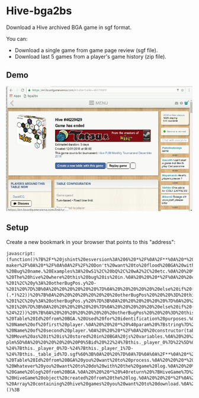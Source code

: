 # Hive-bga2bs
Download a Hive archived BGA game in sgf format.

You can:
* Download a single game from game page review (sgf file).
* Download last 5 games from a player's game history (zip file).

## Demo
![GIF Demo](https://raw.githubusercontent.com/DavidEGx/Hive-bga2bs/master/hive-bga2bs.gif)

## Setup
Create a new bookmark in your browser that points to this "address":

    javascript:(function()%7B%2F*%20jshint%20esversion%3A%206%20*%2F%0A%2F**%0A%20*%20Hive%20bga2bs%0A%20*%0A%20*%20Description%3A%0A%20*%0A%20*%20This%20script%20allows%20you%20to%20download%20a%20Hive%20game%20from%20BoardGameArena%20(BGA)%0A%20*%20as%20a%20sgf%20file%20which%20can%20be%20reviewied%20in%20BoardSpace%20(BS).%0A%20*%0A%20*%20The%20reason%20behind%20this%20is%20BS%20game%20reviewer%20is%20far%20superior.%0A%20*%0A%20*%20Warnings%3A%0A%20*%20I%20had%20to%20reverse%20engineer%20the%20way%20both%20BGA%20and%20BS%20work%20so%20this%20is%20likely%0A%20*%20to%20fail.%20I'll%20try%20to%20fix%20what%20I%20can.%0A%20*%0A%20*%0A%20*%20Usage%3A%0A%20*%201.%20Go%20to%20any%20archived%20Hive%20game%20in%20BGA%20(example%3A%20https%3A%2F%2Fen.boardgamearena.com%2F%23!table%3Ftable%3D46229629)%0A%20*%202.%20Replay%20game.%0A%20*%203.%20Choose%20a%20player.%0A%20*%204.%20Fire%20your%20javascript%20console%20and%20paste%20this%20script.%0A%20*%0A%20*%20As%204%20is%20a%20pain%20in%20the%20ass%20the%20best%20way%20is%20to%20create%20a%20bookmark%20with%20the%20script.%0A%20*%20See%20https%3A%2F%2Fcaiorss.github.io%2Fbookmarklet-maker%2F%0A%20*%2F%0A%0A%2F%2F%20Don't%20want%20to%20flood%20BGA%20with%20too%20may%20requests.%0Aconst%20REQUEST_INTERVAL%20%3D%205000%3B%0Aconst%20MAX_GAMES%20%20%20%20%20%20%20%20%3D%205%3B%0A%0A%2F**%0A%20*%20Class%20that%20represents%20a%20Hive%20bug.%0A%20*%20Most%20important%20things%20about%20the%20bug%20are%20its%20name%20and%20position.%0A%20*%2F%0Aclass%20Bug%20%7B%0A%0A%20%20%2F**%0A%20%20%20*%20Creates%20a%20new%20bug.%0A%20%20%20*%20%40param%20%7Bstring%7D%20bugName%20-%20Bug%20name.%20Examples%3A%20wS1%2C%20bQ%2C%20wA2%2C%20etc.%0A%20%20%20*%20%40param%20%7BHiveGame%7D%20hive%20%20-%20The%20hive%20where%20this%20bug%20is%20in.%0A%20%20%20*%2F%0A%20%20constructor(bugName%2C%20hive)%20%7B%0A%20%20%20%20this._name%20%20%20%20%20%20%20%20%20%3D%20bugName%3B%0A%20%20%20%20this._bugType%20%20%20%20%20%20%3D%20bugName.charAt(1)%3B%0A%20%20%20%20this._hive%20%20%20%20%20%20%20%20%20%3D%20hive%3B%0A%20%20%20%20this._pos%20%20%20%20%20%20%20%20%20%20%3D%20undefined%3B%0A%20%20%20%20this._lastMovement%20%3D%20undefined%3B%0A%20%20%7D%0A%0A%20%20%2F**%0A%20%20%20*%20%40return%20%7Bobject%7D%20Bug%20position%20in%20the%20form%20%7B%20x%3A%20NUMBER%2C%20y%3A%20NUMBER%20%7D%0A%20%20%20*%2F%0A%20%20get%20position()%20%7B%0A%20%20%20%20return%20this._pos%3B%0A%20%20%7D%0A%0A%20%20%2F**%0A%20%20%20*%20Sets%20the%20position%20of%20this%20bug.%0A%20%20%20*%20Receives%20a%20bug%20position%20string%20in%20bga%20format%20and%20transform%0A%20%20%20*%20that%20into%20row%20and%20column.%0A%20%20%20*%2F%0A%20%20setPositionFromBga(bgaPos)%20%7B%0A%20%20%20%20bgaPos%20%3D%20bgaPos.replace(%22%5C%5C%22%2C%20%22%5C%5C%5C%5C%22)%3B%0A%20%20%20%20this._lastMovement%20%3D%20bgaPos%3B%0A%0A%20%20%20%20if%20(bgaPos%20%3D%3D%3D%20%22.%22)%20%7B%0A%20%20%20%20%20%20this._pos%20%3D%20%7B%20x%3A%2076%2C%20y%3A%2010%20%7D%3B%20%2F%2F%20Equivalent%20to%20position%20%22L%2010%22%20in%20BS%0A%20%20%20%20%7D%0A%20%20%20%20else%20%7B%0A%20%20%20%20%20%20bgaPos%20%3D%20bgaPos.replace(%22wL%22%2C%20%22wL1%22)%3B%0A%20%20%20%20%20%20bgaPos%20%3D%20bgaPos.replace(%22wP%22%2C%20%22wP1%22)%3B%0A%20%20%20%20%20%20bgaPos%20%3D%20bgaPos.replace(%22wM%22%2C%20%22wM1%22)%3B%0A%20%20%20%20%20%20bgaPos%20%3D%20bgaPos.replace(%22bL%22%2C%20%22bL1%22)%3B%0A%20%20%20%20%20%20bgaPos%20%3D%20bgaPos.replace(%22bP%22%2C%20%22bP1%22)%3B%0A%20%20%20%20%20%20bgaPos%20%3D%20bgaPos.replace(%22bM%22%2C%20%22bM1%22)%3B%0A%0A%20%20%20%20%20%20let%20matches%3B%0A%20%20%20%20%20%20let%20otherBugPos%3B%0A%0A%20%20%20%20%20%20%2F%2F%20TODO%3A%20This%20surely%20would%20require%20some%20explanation...%0A%20%20%20%20%20%20if%20(matches%20%3D%20bgaPos.match(%22%5E%2F(.*)%22))%20%7B%0A%20%20%20%20%20%20%20%20otherBugPos%20%20%20%3D%20this._hive.get(matches%5B1%5D).position%3B%0A%20%20%20%20%20%20%20%20this._pos%20%3D%20%7B%20x%3A%20otherBugPos.x%20-%201%2C%20y%3A%20otherBugPos.y%20-%201%20%7D%3B%0A%20%20%20%20%20%20%7D%0A%20%20%20%20%20%20else%20if%20(matches%20%3D%20bgaPos.match(%2F%5E%5C%5C%7B2%7D(.*)%2F))%20%7B%0A%20%20%20%20%20%20%20%20otherBugPos%20%20%20%3D%20this._hive.get(matches%5B1%5D).position%3B%0A%20%20%20%20%20%20%20%20this._pos%20%3D%20%7B%20x%3A%20otherBugPos.x%2C%20y%3A%20otherBugPos.y%20%2B%201%20%7D%3B%0A%20%20%20%20%20%20%7D%0A%20%20%20%20%20%20else%20if%20(matches%20%3D%20bgaPos.match(%22%5E-(.*)%22))%20%7B%0A%20%20%20%20%20%20%20%20otherBugPos%20%20%20%3D%20this._hive.get(matches%5B1%5D).position%3B%0A%20%20%20%20%20%20%20%20this._pos%20%3D%20%7B%20x%3A%20otherBugPos.x%20-%201%2C%20y%3A%20otherBugPos.y%20%7D%3B%0A%20%20%20%20%20%20%7D%0A%20%20%20%20%20%20else%20if%20(matches%20%3D%20bgaPos.match(%22(.*)%3F%2F%24%22))%20%7B%0A%20%20%20%20%20%20%20%20otherBugPos%20%20%20%3D%20this._hive.get(matches%5B1%5D).position%3B%0A%20%20%20%20%20%20%20%20this._pos%20%3D%20%7B%20x%3A%20otherBugPos.x%20%2B%201%2C%20y%3A%20otherBugPos.y%20%2B%201%20%7D%3B%0A%20%20%20%20%20%20%7D%0A%20%20%20%20%20%20else%20if%20(matches%20%3D%20bgaPos.match(%2F(.*)%5C%5C%7B2%7D%24%2F))%20%7B%0A%20%20%20%20%20%20%20%20otherBugPos%20%20%20%3D%20this._hive.get(matches%5B1%5D).position%3B%0A%20%20%20%20%20%20%20%20this._pos%20%3D%20%7B%20x%3A%20otherBugPos.x%2C%20y%3A%20otherBugPos.y%20-%201%20%7D%3B%0A%20%20%20%20%20%20%7D%0A%20%20%20%20%20%20else%20if%20(matches%20%3D%20bgaPos.match(%22(.*)-%24%22))%20%7B%0A%20%20%20%20%20%20%20%20otherBugPos%20%20%20%3D%20this._hive.get(matches%5B1%5D).position%3B%0A%20%20%20%20%20%20%20%20this._pos%20%3D%20%7B%20x%3A%20otherBugPos.x%20%2B%201%2C%20y%3A%20otherBugPos.y%20%7D%3B%0A%20%20%20%20%20%20%7D%0A%20%20%20%20%20%20else%20%7B%0A%20%20%20%20%20%20%20%20otherBugPos%20%20%20%3D%20this._hive.get(bgaPos).position%3B%0A%20%20%20%20%20%20%20%20this._pos%20%3D%20%7B%20x%3A%20otherBugPos.x%2C%20y%3A%20otherBugPos.y%20%7D%3B%0A%20%20%20%20%20%20%7D%0A%20%20%20%20%7D%0A%20%20%7D%0A%0A%20%20%2F**%0A%20%20%20*%20%40return%20%7Bstring%7D%20Last%20movement%20of%20this%20bug%20in%20common%20hive%20notation%0A%20%20%20*%2F%0A%20%20lastMovement()%20%7B%0A%20%20%20%20return%20this._lastMovement%3B%0A%20%20%7D%0A%0A%20%20%2F**%0A%20%20%20*%20%40return%20%7Bstring%7D%20'pick'%20if%20the%20bug%20has%20not%20yet%20been%20places.%20Otherwise%0A%20%20%20*%20%20%20%20%20%20%20%20%20%20%20%20%20%20%20%20%20%20%20will%20return%20'pickb'.%0A%20%20%20*%2F%0A%20%20bsPickCommand()%20%7B%0A%20%20%20%20if%20(this.position%20%3D%3D%3D%20undefined)%20%7B%0A%20%20%20%20%20%20return%20%22pick%22%3B%0A%20%20%20%20%7D%0A%20%20%20%20return%20%22pickb%22%3B%0A%20%20%7D%0A%0A%20%20%2F**%0A%20%20%20*%20%40return%20%7Bstring%7D%20Position%20as%20it%20is%20used%20by%20BoardSpace.%0A%20%20%20*%20%20%20%20%20%20%20%20%20%20%20%20%20%20%20%20%20%20(This%20is%3A%20%22LETTER%20NUMBER%22.%20For%20example%20%22L%2010%22)%0A%20%20%20*%2F%0A%20%20bsPosition()%20%7B%0A%20%20%20%20if%20(this.position%20%3D%3D%3D%20undefined)%20%7B%0A%20%20%20%20%20%20%2F%2F%20Bugs%20in%20the%20reserve%20come%20from%20some%20magic%20position%20in%20boardspace.%0A%20%20%20%20%20%20const%20bugIdx%20%3D%20%7B%0A%20%20%20%20%20%20%20%20%22Q%22%3A%200%2C%0A%20%20%20%20%20%20%20%20%22A%22%3A%201%2C%0A%20%20%20%20%20%20%20%20%22G%22%3A%202%2C%0A%20%20%20%20%20%20%20%20%22B%22%3A%203%2C%0A%20%20%20%20%20%20%20%20%22S%22%3A%204%2C%0A%20%20%20%20%20%20%20%20%22M%22%3A%205%2C%0A%20%20%20%20%20%20%20%20%22L%22%3A%206%2C%0A%20%20%20%20%20%20%20%20%22P%22%3A%207%0A%20%20%20%20%20%20%7D%3B%0A%20%20%20%20%20%20return%20this._name.charAt(0).toUpperCase()%20%2B%20%22%20%22%20%2B%20bugIdx%5Bthis._bugType%5D%3B%0A%0A%20%20%20%20%7D%0A%20%20%20%20return%20String.fromCodePoint(this.position.x)%20%2B%20%22%20%22%20%2B%20this.position.y%3B%0A%20%20%7D%0A%7D%0A%0A%2F**%0A%20*%20Class%20that%20represents%20a%20Hive%20Game.%0A%20*%20Mainly%20a%20bunch%20of%20bugs%20and%20a%20list%20of%20movements.%0A%20*%2F%0Aclass%20HiveGame%20%7B%0A%0A%20%20%2F**%0A%20%20%20*%20Creates%20a%20new%20Hive%20Game.%0A%20%20%20*%20%40param%20%7Bnumber%7D%20tableId%20%20-%20Table%20Id%20from%20BGA.%20Used%20for%20identification%20purposes.%0A%20%20%20*%20%40param%20%7Bstring%7D%20player_0%20-%20Name%20of%20first%20player.%0A%20%20%20*%20%40param%20%7Bstring%7D%20player_1%20-%20Name%20of%20second%20player.%0A%20%20%20*%2F%0A%20%20constructor(tableId%2C%20player_0%2C%20player_1)%20%7B%0A%20%20%20%20this._table_id%20%20%3D%20tableId%3B%0A%20%20%20%20this._player_0%20%20%3D%20player_0%3B%0A%20%20%20%20this._player_1%20%20%3D%20player_1%3B%0A%20%20%20%20this._bugs%20%20%20%20%20%20%3D%20%7B%7D%3B%0A%20%20%20%20this._player%20%20%20%20%3D%20%22P0%22%3B%0A%20%20%20%20this._movements%20%3D%20%5B%5D%3B%0A%20%20%20%20this._moveIdx%20%20%20%3D%201%3B%0A%20%20%7D%0A%0A%20%20%2F**%0A%20%20%20*%20Gets%20a%20bug%20that%20matches%20the%20bug%20name%20from%20the%20Hive.%0A%20%20%20*%20It%20will%20create%20a%20new%20one%20if%20it%20does%20not%20exist%20yet.%0A%20%20%20*%0A%20%20%20*%20%40param%20%7Bstring%7D%20The%20bug%20you%20are%20looking%20for%20(wA1%2C%20wQ%2C%20bP1%2C%20etc)%0A%20%20%20*%20%40return%20%7BBug%7D%20The%20requested%20bug.%0A%20%20%20*%2F%0A%20%20get(bugName)%20%7B%0A%20%20%20%20this._bugs%20%3D%20this._bugs%20%7C%7C%20%7B%20%7D%3B%0A%0A%20%20%20%20if%20(!bugName.match(%2F%5Cd%2F)%20%26%26%20!bugName.match(%2FQ%2F))%20%7B%0A%20%20%20%20%20%20bugName%20%2B%3D%20%221%22%3B%0A%20%20%20%20%7D%0A%0A%20%20%20%20if%20(this._bugs%5BbugName%5D)%20%7B%0A%20%20%20%20%20%20return%20this._bugs%5BbugName%5D%3B%0A%20%20%20%20%7D%0A%0A%20%20%20%20const%20bug%20%3D%20new%20Bug(bugName%2C%20this)%3B%0A%20%20%20%20this._bugs%5BbugName%5D%20%3D%20bug%3B%0A%20%20%20%20return%20bug%3B%0A%20%20%7D%0A%0A%20%20%2F**%0A%20%20%20*%20Well%2C%20just%20changes%20the%20current%20player.%0A%20%20%20*%20TODO%3A%20Probably%20this%20can%20be%20deleted%20or%20at%20least%20rewritten%20in%20a%20different%0A%20%20%20*%20manner.%0A%20%20%20*%2F%0A%20%20switchPlayer()%20%7B%0A%20%20%20%20if%20(this._player%20%3D%3D%3D%20%22P0%22)%20%7B%0A%20%20%20%20%20%20this._player%20%3D%20%22P1%22%3B%0A%20%20%20%20%7D%0A%20%20%20%20else%20%7B%0A%20%20%20%20%20%20this._player%20%3D%20%22P0%22%3B%0A%20%20%20%20%7D%0A%20%20%7D%0A%0A%20%20%2F**%0A%20%20%20*%20Adds%20a%20movement%20and%20translates%20it%20into%20a%20more%20BS%20friendly%20way.%0A%20%20%20*%20%40param%20%7Bstring%7D%20bgaMove%20-%20Move%20as%20it%20is%20stored%20in%20BGA%20js%20variables.%0A%20%20%20*%2F%0A%20%20addMovement(bgaMove)%20%7B%0A%20%20%20%20console.debug(%60Adding%20movement%20%24%7BbgaMove%7D%60)%3B%0A%0A%20%20%20%20bgaMove%20%20%20%20%20%20%3D%20bgaMove.match(%2F%5C%5B%3F(.*%3F)%5C%5D%3F%24%2F)%5B1%5D%3B%0A%20%20%20%20const%20bug%20%20%20%20%3D%20this.get(bgaMove.split(%22%20%22)%5B0%5D.trim())%3B%0A%20%20%20%20const%20bgaPos%20%3D%20(bgaMove.split(%22%20%22)%5B1%5D%20%7C%7C%20%22.%22).trim()%3B%0A%0A%20%20%20%20const%20bsPick%20%3D%20%60%24%7Bbug.bsPickCommand()%7D%20%24%7Bbug.bsPosition()%7D%60%3B%0A%20%20%20%20bug.setPositionFromBga(bgaPos)%3B%0A%0A%20%20%20%20this._movements.push(%60%3B%24%7Bthis._player%7D%5B%24%7Bthis._moveIdx%2B%2B%7D%20%24%7BbsPick%7D%20%24%7Bbug._name%7D%5D%60)%3B%0A%20%20%20%20this._movements.push(%60%3B%24%7Bthis._player%7D%5B%24%7Bthis._moveIdx%2B%2B%7D%20dropb%20%24%7Bbug._name%7D%20%24%7Bbug.bsPosition()%7D%20%24%7Bbug.lastMovement()%7D%5D%60)%3B%0A%20%20%20%20this._movements.push(%60%3B%24%7Bthis._player%7D%5B%24%7Bthis._moveIdx%2B%2B%7D%20done%5D%60)%3B%0A%0A%20%20%20%20this.switchPlayer()%3B%0A%20%20%7D%0A%0A%20%20%2F**%0A%20%20%20*%20In%20BGA%20wA2%20can%20appear%20before%20wA1%2C%20BS%20doesn't%20like%20that.%0A%20%20%20*%20Need%20to%20swap%20bugs%20in%20case%20they%20appear%20in%20the%20wrong%20order.%0A%20%20%20*%2F%0A%20%20_fixBugsOrder%20(gameStr)%20%7B%0A%20%20%20%20const%20toFix%20%3D%20%5B%22wA%22%2C%20%22wB%22%2C%20%22wG%22%2C%20%22wS%22%2C%20%22bA%22%2C%20%22bB%22%2C%20%22bG%22%2C%20%22bS%22%5D%3B%0A%0A%0A%20%20%20%20%2F%2F%20TODO%3A%20Rewrite%20in%20a%20less%20messy%20way%0A%20%20%20%20for%20(let%20i%20%3D%200%3B%20i%20%3C%20toFix.length%3B%20i%2B%2B)%20%7B%0A%20%20%20%20%20%20const%20bug%20%3D%20toFix%5Bi%5D%3B%0A%20%20%20%20%20%20const%20bug1%20%20%20%3D%20bug%20%2B%20%221%22%3B%0A%20%20%20%20%20%20const%20bug2%20%20%20%3D%20bug%20%2B%20%222%22%3B%0A%20%20%20%20%20%20const%20bug3%20%20%20%3D%20bug%20%2B%20%223%22%3B%0A%20%20%20%20%20%20const%20index1%20%3D%20gameStr.indexOf(bug%20%2B%20%221%22)%3B%0A%20%20%20%20%20%20const%20index2%20%3D%20gameStr.indexOf(bug%20%2B%20%222%22)%3B%0A%20%20%20%20%20%20const%20index3%20%3D%20gameStr.indexOf(bug%20%2B%20%223%22)%3B%0A%20%20%20%20%20%20const%20re1%20%3D%20new%20RegExp(bug1%2C%20%22g%22)%3B%0A%20%20%20%20%20%20const%20re2%20%3D%20new%20RegExp(bug2%2C%20%22g%22)%3B%0A%20%20%20%20%20%20const%20re3%20%3D%20new%20RegExp(bug3%2C%20%22g%22)%3B%0A%0A%20%20%20%20%20%20if%20(index3%20%3E%200)%20%7B%0A%20%20%20%20%20%20%20%20if%20(index2%20%3C%200)%20%7B%0A%20%20%20%20%20%20%20%20%20%20gameStr%20%3D%20gameStr.replace(re3%2C%20bug2)%3B%0A%20%20%20%20%20%20%20%20%7D%0A%20%20%20%20%20%20%20%20else%20if%20(index3%20%3C%20index2)%20%7B%0A%20%20%20%20%20%20%20%20%20%20gameStr%20%3D%20gameStr.replace(re3%2C%20%22SWAPME%22)%3B%0A%20%20%20%20%20%20%20%20%20%20gameStr%20%3D%20gameStr.replace(re2%2C%20bug3)%3B%0A%20%20%20%20%20%20%20%20%20%20gameStr%20%3D%20gameStr.replace(%2FSWAPME%2Fg%2C%20bug2)%3B%0A%20%20%20%20%20%20%20%20%7D%0A%20%20%20%20%20%20%7D%0A%0A%20%20%20%20%20%20if%20(index2%20%3E%200)%20%7B%0A%20%20%20%20%20%20%20%20if%20(index1%20%3C%200)%20%7B%0A%20%20%20%20%20%20%20%20%20%20gameStr%20%3D%20gameStr.replace(re2%2C%20bug1)%3B%0A%20%20%20%20%20%20%20%20%7D%0A%20%20%20%20%20%20%20%20else%20if%20(index2%20%3C%20index1)%20%7B%0A%20%20%20%20%20%20%20%20%20%20gameStr%20%3D%20gameStr.replace(re2%2C%20%22SWAPME%22)%3B%0A%20%20%20%20%20%20%20%20%20%20gameStr%20%3D%20gameStr.replace(re1%2C%20bug2)%3B%0A%20%20%20%20%20%20%20%20%20%20gameStr%20%3D%20gameStr.replace(%2FSWAPME%2Fg%2C%20bug1)%3B%0A%20%20%20%20%20%20%20%20%7D%0A%20%20%20%20%20%20%7D%0A%0A%20%20%20%20%20%20if%20(index3%20%3E%200)%20%7B%0A%20%20%20%20%20%20%20%20if%20(index2%20%3C%200)%20%7B%0A%20%20%20%20%20%20%20%20%20%20gameStr%20%3D%20gameStr.replace(re3%2C%20bug2)%3B%0A%20%20%20%20%20%20%20%20%7D%0A%20%20%20%20%20%20%20%20else%20if%20(index3%20%3C%20index2)%20%7B%0A%20%20%20%20%20%20%20%20%20%20gameStr%20%3D%20gameStr.replace(re3%2C%20%22SWAPME%22)%3B%0A%20%20%20%20%20%20%20%20%20%20gameStr%20%3D%20gameStr.replace(re2%2C%20bug3)%3B%0A%20%20%20%20%20%20%20%20%20%20gameStr%20%3D%20gameStr.replace(%2FSWAPME%2Fg%2C%20bug2)%3B%0A%20%20%20%20%20%20%20%20%7D%0A%20%20%20%20%20%20%7D%0A%20%20%20%20%7D%0A%20%20%20%20return%20gameStr%3B%0A%20%20%7D%0A%0A%20%20%2F**%0A%20%20%20*%20Returns%20the%20game%20string%20in%20a%20format%20understandable%20by%20BoardSpace.%0A%20%20%20*%2F%0A%20%20getBsGame%20()%20%7B%0A%20%20%20%20let%20gameStr%20%3D%20%60(%3B%0A%20%20%20%20%20%20GM%5B27%5DVV%5B1%5D%0A%20%20%20%20%20%20SU%5Bhive-plm%5D%0A%20%20%20%20%20%20P0%5Bid%20%22%24%7Bthis._player_0%7D%22%5D%0A%20%20%20%20%20%20P1%5Bid%20%22%24%7Bthis._player_1%7D%22%5D%0A%20%20%20%20%20%20%3B%20P0%5B0%20Start%20P0%5D%0A%20%20%20%20%60%3B%0A%0A%20%20%20%20gameStr%20%2B%3D%20this._movements.join(%22%5Cn%22)%3B%0A%20%20%20%20gameStr%20%2B%3D%20%22%5Cn)%22%3B%0A%0A%20%20%20%20return%20this._fixBugsOrder(gameStr)%3B%0A%20%20%7D%0A%0A%20%20%2F**%0A%20%20%20*%20%40return%20%7Bstring%7D%20Name%20for%20the%20game.%0A%20%20%20*%2F%0A%20%20getBsName%20()%20%7B%0A%20%20%20%20return%20%60bga2bs-%24%7Bthis._player_0%7D-%24%7Bthis._player_1%7D-%24%7Bthis._table_id%7D.sgf%60%3B%0A%20%20%7D%0A%7D%0A%0A%2F**%0A%20*%20Provides%20some%20static%20methods%20to%20deal%20with%20BoardGameArena.%0A%20*%2F%0Aclass%20BGA%20%7B%0A%20%20%2F**%0A%20%20%20*%20Get%20game%20log%20from%20BGA%20for%20a%20single%20table.%0A%20%20%20*%20%40param%20%7Bnumber%7D%20tableId%20%20%20%20-%20Table%20Id%20from%20BGA%20you%20want%20to%20process.%0A%20%20%20*%20%40param%20%7Bfunction%7D%20callback%20-%20Whatever%20you%20want%20to%20do%20with%20the%20game%20log.%0A%20%20%20*%2F%0A%20%20static%20getGame(tableId%2C%20callback)%20%7B%0A%20%20%20%20console.info(%60Getting%20game%20%24%7BtableId%7D%60)%3B%0A%0A%20%20%20%20const%20getGameLog%20%3D%20function%20()%20%7B%0A%20%20%20%20%20%20console.info(%60Getting%20game%20log%20%24%7BtableId%7D%60)%3B%0A%20%20%20%20%20%20dojo.xhrGet(%7B%0A%20%20%20%20%20%20%20%20url%3A%20%22https%3A%2F%2Fen.boardgamearena.com%2Farchive%2Farchive%2Flogs.html%22%2C%0A%20%20%20%20%20%20%20%20preventCache%3A%20true%2C%0A%20%20%20%20%20%20%20%20content%3A%20%7B%20table%3A%20tableId%2C%20translated%3A%20true%20%7D%2C%0A%20%20%20%20%20%20%20%20load%3A%20callback%0A%20%20%20%20%20%20%7D)%3B%0A%20%20%20%20%7D%3B%0A%0A%20%20%20%20dojo.xhrGet(%7B%0A%20%20%20%20%20%20url%3A%20%22https%3A%2F%2Fen.boardgamearena.com%2Fgamereview%22%2C%0A%20%20%20%20%20%20preventCache%3A%20true%2C%0A%20%20%20%20%20%20content%3A%20%7B%20table%3A%20tableId%2C%20refreshtemplate%3A%201%20%7D%2C%0A%20%20%20%20%20%20load%3A%20getGameLog%0A%20%20%20%20%7D)%3B%0A%20%20%7D%0A%0A%20%20%2F**%0A%20%20%20*%20Parse%20game%20log%20from%20BGA.%0A%20%20%20*%20%40param%20data%20%7Bstring%7D%20-%20Game%20log%20from%20BGA.%0A%20%20%20*%20%40return%20%7BHiveGame%7D%20%20%20-%20HiveGame%20object%20created%20from%20the%20log.%0A%20%20%20*%2F%0A%20%20static%20parseGame(data)%20%7B%0A%20%20%20%20const%20table_id%20%3D%20data%5B0%5D.table_id%3B%0A%20%20%20%20const%20player_0%20%3D%20data%5B1%5D.data%5B0%5D.args.player_name%20%7C%7C%20data%5B3%5D.data%5B0%5D.args.player_name%3B%0A%20%20%20%20const%20player_1%20%3D%20data%5B2%5D.data%5B0%5D.args.player_name%20%7C%7C%20data%5B4%5D.data%5B0%5D.args.player_name%3B%0A%20%20%20%20const%20hiveGame%20%3D%20new%20HiveGame(table_id%2C%20player_0%2C%20player_1)%3B%0A%0A%20%20%20%20for%20(let%20i%20%3D%200%3B%20i%20%3C%20data.length%3B%20i%2B%2B)%20%7B%0A%20%20%20%20%20%20const%20actions%20%3D%20data%5Bi%5D.data%3B%0A%20%20%20%20%20%20for%20(let%20j%20%3D%200%3B%20j%20%3C%20actions.length%3B%20j%2B%2B)%20%7B%0A%20%20%20%20%20%20%20%20const%20action%20%3D%20actions%5Bj%5D%3B%0A%20%20%20%20%20%20%20%20if%20(action.type%20%3D%3D%3D%20%22tokenPlayed%22)%20%7B%0A%20%20%20%20%20%20%20%20%20%20const%20bgaMove%20%3D%20action.args.notation%3B%0A%20%20%20%20%20%20%20%20%20%20if%20(bgaMove.match(%2F.*%20.*%2F))%20%7B%0A%20%20%20%20%20%20%20%20%20%20%20%20hiveGame.addMovement(bgaMove)%3B%0A%20%20%20%20%20%20%20%20%20%20%7D%0A%20%20%20%20%20%20%20%20%20%20else%20%7B%0A%20%20%20%20%20%20%20%20%20%20%20%20%2F%2F%20TODO%3A%20Change%20this.%20It%20does%20not%20make%20sense%20when%20you%20are%20in%20a%20list%20of%20games%0A%20%20%20%20%20%20%20%20%20%20%20%20alert(%22Cannot%20download%20game.%20I%20will%20redirect%20to%20gamereview%20page.%5CnTry%20again%20from%20there.%22)%3B%0A%20%20%20%20%20%20%20%20%20%20%20%20document.location%20%3D%20%60https%3A%2F%2Fen.boardgamearena.com%2F%23!gamereview%3Ftable%3D%24%7Btable_id%7D%60%3B%0A%20%20%20%20%20%20%20%20%20%20%7D%0A%20%20%20%20%20%20%20%20%7D%0A%20%20%20%20%20%20%7D%0A%20%20%20%20%7D%0A%20%20%20%20return%20hiveGame%3B%0A%20%20%7D%0A%7D%0A%0A%2F**%0A%20*%20Some%20utitlies%20I%20need%20to%20use.%0A%20*%2F%0Aclass%20Util%20%7B%0A%20%20%2F**%0A%20%20%20*%20Create%20a%20zip%20file%20with%20the%20games%20provided%20a%20download%20them.%0A%20%20%20*%20If%20there%20is%20only%20one%20game%20will%20return%20a%20single%20text%20file%20instead.%0A%20%20%20*%20%40hiveGames%20%7Barray%7D%20-%20Array%20containing%20hive%20games%20you%20want%20to%20download.%0A%20%20%20*%2F%0A%20%20static%20download(hiveGames)%20%7B%0A%20%20%20%20if%20(hiveGames.length%20%3D%3D%3D%201)%20%7B%0A%20%20%20%20%20%20const%20hiveGame%20%3D%20hiveGames%5B0%5D%3B%0A%20%20%20%20%20%20Util._downloadURI(%22data%3Atext%2Fplain%2C%22%20%2B%20encodeURIComponent(hiveGame.getBsGame())%2C%20hiveGame.getBsName())%3B%0A%20%20%20%20%7D%0A%20%20%20%20else%20%7B%0A%20%20%20%20%20%20require(%5B%22https%3A%2F%2Fstuk.github.io%2Fjszip%2Fdist%2Fjszip.js%22%5D%2C%20function(JSZip)%20%7B%0A%20%20%20%20%20%20%20%20const%20zip%20%20%20%20%3D%20new%20JSZip()%3B%0A%20%20%20%20%20%20%20%20const%20folder%20%3D%20zip.folder(%22games%22)%3B%0A%20%20%20%20%20%20%20%20hiveGames.forEach((game)%20%3D%3E%20%7B%0A%20%20%20%20%20%20%20%20%20%20folder.file(game.getBsName()%2C%20game.getBsGame())%3B%0A%20%20%20%20%20%20%20%20%7D)%3B%0A%20%20%20%20%20%20%20%20zip.generateAsync(%7Btype%3A%22base64%22%7D).then(function(base64)%20%7B%0A%20%20%20%20%20%20%20%20%20%20Util._downloadURI(%22data%3Aapplication%2Fzip%3Bbase64%2C%22%20%2B%20base64%2C%20%22games.zip%22)%3B%0A%20%20%20%20%20%20%20%20%7D)%3B%0A%20%20%20%20%20%20%7D)%3B%0A%20%20%20%20%7D%0A%20%20%7D%0A%0A%20%20%2F**%0A%20%20%20*%20Helper%20method%20to%20download%20a%20string%20as%20a%20file.%0A%20%20%20*%2F%0A%20%20static%20_downloadURI(uri%2C%20name)%20%7B%0A%20%20%20%20const%20link%20%3D%20document.createElement(%22a%22)%3B%0A%20%20%20%20link.download%20%3D%20name%3B%0A%20%20%20%20link.href%20%3D%20uri%3B%0A%20%20%20%20document.body.appendChild(link)%3B%0A%20%20%20%20link.click()%3B%0A%20%20%20%20document.body.removeChild(link)%3B%0A%20%20%7D%0A%7D%0A%0Aif%20(document.URL.match(%2Farchive%5C%2Freplay%2F))%20%7B%0A%20%20const%20hiveGame%20%3D%20BGA.parseGame(g_gamelogs)%3B%0A%20%20Util.download(%5B%20hiveGame%20%5D)%3B%0A%7D%0Aelse%20if%20(document.URL.match(%2Fgamereview%2F))%20%7B%0A%20%20const%20table_id%20%20%3D%20document.URL.match(%2Ftable%3D(%5Cd%2B)%2F)%5B1%5D%3B%0A%20%20const%20players%20%20%20%3D%20document.getElementById(%22game_result%22).getElementsByClassName(%22name%22)%3B%0A%20%20const%20hiveGame%20%20%3D%20new%20HiveGame(table_id%2C%20players%5B0%5D.textContent%2C%20players%5B1%5D.textContent)%3B%0A%0A%20%20const%20movements%20%3D%20document.getElementsByClassName(%22gamelogreview%22)%3B%0A%20%20for%20(let%20i%20%3D%200%3B%20i%20%3C%20movements.length%3B%20i%2B%2B)%20%7B%0A%20%20%20%20const%20movement%20%3D%20movements%5Bi%5D.textContent%3B%0A%20%20%20%20const%20bgaMove%20%20%3D%20movement.match(%2F%5C%5B(.*)%5C%5D%2F)%3B%0A%20%20%20%20if%20(bgaMove)%20%7B%0A%20%20%20%20%20%20hiveGame.addMovement(bgaMove%5B1%5D.trim())%3B%0A%20%20%20%20%7D%0A%20%20%7D%0A%20%20Util.download(%5B%20hiveGame%20%5D)%3B%0A%7D%0Aelse%20if%20(document.URL.match(%2Fgamestats%2F))%20%7B%0A%20%20alert(%22This%20might%20take%20some%20time.%20Please%20wait%22)%3B%20%2F%2F%20TODO%3A%20Progress%20bar%20or%20something%0A%0A%20%20const%20allLinks%20%20%20%20%3D%20Array.from(document.getElementById(%22gamelist_inner%22).getElementsByTagName(%22a%22))%3B%0A%20%20const%20linkToGames%20%3D%20allLinks.filter(function%20(link)%20%7B%20return%20link.href.match(%2Ftable%2F)%3B%20%7D).slice(0%2C%20MAX_GAMES)%3B%0A%20%20const%20hiveGames%20%20%20%3D%20%5B%5D%3B%0A%0A%20%20const%20processLinks%20%3D%20function%20(linkList)%20%7B%0A%20%20%20%20const%20gameLink%20%3D%20linkList.pop()%3B%0A%20%20%20%20if%20(gameLink%20%3D%3D%3D%20undefined)%20%7B%0A%20%20%20%20%20%20Util.download(hiveGames)%3B%0A%20%20%20%20%7D%0A%20%20%20%20else%20%7B%0A%20%20%20%20%20%20const%20tableURL%20%3D%20gameLink.href%3B%0A%20%20%20%20%20%20const%20tableId%20%20%3D%20tableURL.match(%2F%5Cd%2B%2F)%5B0%5D%3B%0A%0A%20%20%20%20%20%20BGA.getGame(tableId%2C%20(textLog)%20%3D%3E%20%7B%0A%20%20%20%20%20%20%20%20const%20json%20%3D%20JSON.parse(textLog)%3B%0A%20%20%20%20%20%20%20%20if%20(json.status%20%3D%3D%3D%20%220%22)%20%7B%0A%20%20%20%20%20%20%20%20%20%20console.error(%60Cannot%20get%20data%20for%20this%20table%20%24%7BtableId%7D%60)%3B%0A%20%20%20%20%20%20%20%20%20%20return%3B%0A%20%20%20%20%20%20%20%20%7D%0A%20%20%20%20%20%20%20%20const%20log%20%3D%20json.data.data.data%3B%0A%20%20%20%20%20%20%20%20hiveGames.push(BGA.parseGame(log))%3B%0A%0A%20%20%20%20%20%20%20%20setTimeout(function()%20%7B%0A%20%20%20%20%20%20%20%20%20%20processLinks(linkList)%3B%0A%20%20%20%20%20%20%20%20%7D%2C%20REQUEST_INTERVAL)%3B%0A%20%20%20%20%20%20%7D)%3B%0A%20%20%20%20%7D%0A%20%20%7D%3B%0A%20%20processLinks(linkToGames)%3B%0A%7D%7D)()%3B
